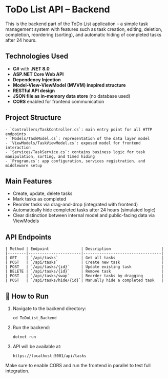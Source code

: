 
# ToDo List API – Backend

This is the backend part of the ToDo List application – a simple task management system with features such as task creation, editing, deletion, completion, reordering (sorting), and automatic hiding of completed tasks after 24 hours.

## Technologies Used

- **C#** with **.NET 8.0**
- **ASP.NET Core Web API**
- **Dependency Injection**
- **Model-View-ViewModel (MVVM) inspired structure**
- **RESTful API design**
- **JSON file as in-memory data store** (no database used)
- **CORS** enabled for frontend communication

## Project Structure
```
- `Controllers/TaskController.cs`: main entry point for all HTTP endpoints
- `Models/TaskModel.cs`: representation of the data layer model
- `ViewModels/TaskViewModel.cs`: exposed model for frontend interaction
- `Services/TaskService.cs`: contains business logic for task manipulation, sorting, and timed hiding
- `Program.cs`: app configuration, services registration, and middleware setup
```
## Main Features

- Create, update, delete tasks
- Mark tasks as completed
- Reorder tasks via drag-and-drop (integrated with frontend)
- Automatically hide completed tasks after 24 hours (simulated logic)
- Clear distinction between internal model and public-facing data via ViewModels

## API Endpoints
```
| Method | Endpoint              | Description                      |
|--------|-----------------------|----------------------------------|
| GET    | `/api/tasks`          | Get all tasks                    |
| POST   | `/api/tasks`          | Create new task                  |
| POST   | `/api/tasks/{id}`     | Update existing task             |
| DELETE | `/api/tasks/{id}`     | Remove task                      |
| POST   | `/api/tasks/swap`     | Reorder tasks by dragging        |
| POST   | `/api/tasks/hide/{id}`| Manually hide a completed task   |
```
## 🧪 How to Run

1. Navigate to the backend directory:
    ```
    cd ToDoList_Backend
    ```

2. Run the backend:
    ```
    dotnet run
    ```

3. API will be available at:
    ```
    https://localhost:5001/api/tasks
    ```

Make sure to enable CORS and run the frontend in parallel to test full integration.

